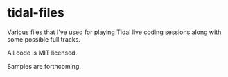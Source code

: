 # tidal-files
Various files that I've used for playing Tidal live coding sessions along with some possible full tracks.

All code is MIT licensed.

Samples are forthcoming.
